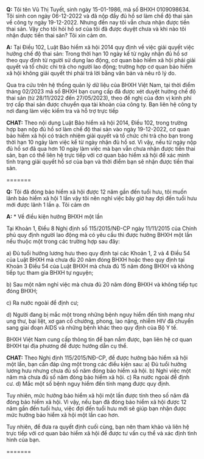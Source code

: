 **Q:** Tôi tên Vũ Thị Tuyết, sinh ngày 15-01-1986, mã số BHXH 0109098634. Tôi sinh con ngày 06-12-2022 và đã nộp đầy đủ hồ sơ làm chế độ thai sản về công ty ngày 19-12-2022. Nhưng đến nay tôi vẫn chưa nhận được tiền thai sản. Vậy cho tôi hỏi hồ sơ của tôi đã được duyệt chưa và khi nào tôi nhận được tiền thai sản? Tôi xin cảm ơn.

**A:** Tại Điều 102, Luật Bảo hiểm xã hội 2014 quy định về việc giải quyết việc hưởng chế độ thai sản: Trong thời hạn 10 ngày kể từ ngày nhận đủ hồ sơ theo quy định từ người sử dụng lao động, cơ quan bảo hiểm xã hội phải giải quyết và tổ chức chi trả cho người lao động; trường hợp cơ quan bảo hiểm xã hội không giải quyết thì phải trả lời bằng văn bản và nêu rõ lý do.

Qua tra cứu trên hệ thống quản lý dữ liệu của BHXH Việt Nam, tại thời điểm tháng 02/2023 mã số BHXH bạn cung cấp đã được xét duyệt hưởng chế độ thai sản (từ 28/11/2022 đến 27/05/2023), theo đề nghị của đơn vị kinh phí trợ cấp thai sản được chuyển qua tài khoản của công ty. Bạn liên hệ công ty nơi đang làm việc kiểm tra và hỗ trợ trực tiếp

**CHAT:**
Theo nội dung Luật Bảo hiểm xã hội 2014, Điều 102, trong trường hợp bạn nộp đủ hồ sơ làm chế độ thai sản vào ngày 19-12-2022, cơ quan bảo hiểm xã hội có trách nhiệm giải quyết và tổ chức chi trả cho bạn trong thời hạn 10 ngày làm việc kể từ ngày nhận đủ hồ sơ. Vì vậy, nếu từ ngày nộp đủ hồ sơ đã qua hơn 10 ngày làm việc mà bạn vẫn chưa nhận được tiền thai sản, bạn có thể liên hệ trực tiếp với cơ quan bảo hiểm xã hội để xác minh tình trạng giải quyết hồ sơ của bạn và thời điểm bạn sẽ nhận được tiền thai sản.

=======

**Q:** Tôi đã đóng bảo hiểm xã hội được 12 năm gần đến tuổi hưu, tôi muốn lãnh bảo hiểm xã hội 1 lần vậy tôi nên nghỉ việc bây giờ hay đợi đến tuổi hưu mới được lãnh 1 lần ạ. Tôi cảm ơn

**A:** \* Về điều kiện hưởng BHXH một lần

Tại Khoản 1, Điều 8 Nghị định số 115/2015/NĐ-CP ngày 11/11/2015 của Chính phủ quy định người lao động mà có yêu cầu thì được hưởng BHXH một lần nếu thuộc một trong các trường hợp sau đây:

a) Đủ tuổi hưởng lương hưu theo quy định tại các Khoản 1, 2 và 4 Điều 54 của Luật BHXH mà chưa đủ 20 năm đóng BHXH hoặc theo quy định tại Khoản 3 Điều 54 của Luật BHXH mà chưa đủ 15 năm đóng BHXH và không tiếp tục tham gia BHXH tự nguyện;

b) Sau một năm nghỉ việc mà chưa đủ 20 năm đóng BHXH và không tiếp tục đóng BHXH;

c) Ra nước ngoài để định cư;

d) Người đang bị mắc một trong những bệnh nguy hiểm đến tính mạng như ung thư, bại liệt, xơ gan cổ chướng, phong, lao nặng, nhiễm HIV đã chuyển sang giai đoạn AIDS và những bệnh khác theo quy định của Bộ Y tế.

BHXH Việt Nam cung cấp thông tin để bạn nắm được, bạn liên hệ cơ quan BHXH tại địa phương để được hướng dẫn cụ thể.

**CHAT:**
Theo Nghị định 115/2015/NĐ-CP, để được hưởng bảo hiểm xã hội một lần, bạn cần đáp ứng một trong các điều kiện sau:
a) Đủ tuổi hưởng lương hưu nhưng chưa đủ số năm đóng bảo hiểm xã hội.
b) Nghỉ việc một năm mà chưa đủ số năm đóng bảo hiểm xã hội.
c) Ra nước ngoài để định cư.
d) Mắc một số bệnh nguy hiểm đến tính mạng được quy định.

Tuy nhiên, mức hưởng bảo hiểm xã hội một lần được tính theo số năm đã đóng bảo hiểm xã hội. Vì vậy, nếu bạn đã đóng bảo hiểm xã hội được 12 năm gần đến tuổi hưu, việc đợi đến tuổi hưu mới sẽ giúp bạn nhận được mức hưởng bảo hiểm xã hội một lần cao hơn.

Tuy nhiên, để đưa ra quyết định cuối cùng, bạn nên tham khảo và liên hệ trực tiếp với cơ quan bảo hiểm xã hội để được tư vấn cụ thể và xác định tình hình của bạn.

=======
